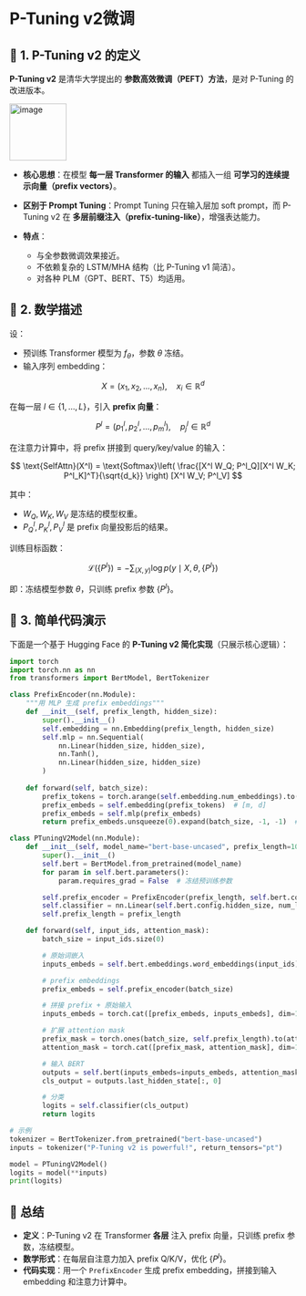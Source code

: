 # P-Tuning v2微调

## 📖 1. P-Tuning v2 的定义

**P-Tuning v2** 是清华大学提出的 **参数高效微调（PEFT）方法**，是对 P-Tuning 的改进版本。  

<img width="100" height="100" alt="image" src="https://github.com/user-attachments/assets/c4b2d742-c5fb-4f3b-ae3c-1c4645b46a5e" />


* **核心思想**：在模型 **每一层 Transformer 的输入** 都插入一组 **可学习的连续提示向量（prefix vectors）**。
* **区别于 Prompt Tuning**：Prompt Tuning 只在输入层加 soft prompt，而 P-Tuning v2 在 **多层前缀注入（prefix-tuning-like）**，增强表达能力。
* **特点**：

  * 与全参数微调效果接近。
  * 不依赖复杂的 LSTM/MHA 结构（比 P-Tuning v1 简洁）。
  * 对各种 PLM（GPT、BERT、T5）均适用。



## 📖 2. 数学描述

设：

* 预训练 Transformer 模型为 $f_\theta$，参数 $\theta$ 冻结。
* 输入序列 embedding：

$$
X = (x_1, x_2, \dots, x_n), \quad x_i \in \mathbb{R}^d
$$

在每一层 $l \in \{1, \dots, L\}$，引入 **prefix 向量**：

$$
P^l = (p^l_1, p^l_2, \dots, p^l_m), \quad p^l_j \in \mathbb{R}^d
$$

在注意力计算中，将 prefix 拼接到 query/key/value 的输入：

$$
\text{SelfAttn}(X^l) = \text{Softmax}\left( \frac{[X^l W_Q; P^l_Q][X^l W_K; P^l_K]^T}{\sqrt{d_k}} \right) [X^l W_V; P^l_V]
$$

其中：

* $W_Q, W_K, W_V$ 是冻结的模型权重。
* $P^l_Q, P^l_K, P^l_V$ 是 prefix 向量投影后的结果。

训练目标函数：

$$
\mathcal{L}(\{P^l\}) = - \sum_{(X, y)} \log p(y \mid X, \theta, \{P^l\})
$$

即：冻结模型参数 $\theta$，只训练 prefix 参数 $\{P^l\}$。



## 📖 3. 简单代码演示

下面是一个基于 Hugging Face 的 **P-Tuning v2 简化实现**（只展示核心逻辑）：

```python
import torch
import torch.nn as nn
from transformers import BertModel, BertTokenizer

class PrefixEncoder(nn.Module):
    """用 MLP 生成 prefix embeddings"""
    def __init__(self, prefix_length, hidden_size):
        super().__init__()
        self.embedding = nn.Embedding(prefix_length, hidden_size)
        self.mlp = nn.Sequential(
            nn.Linear(hidden_size, hidden_size),
            nn.Tanh(),
            nn.Linear(hidden_size, hidden_size)
        )
    
    def forward(self, batch_size):
        prefix_tokens = torch.arange(self.embedding.num_embeddings).to(self.embedding.weight.device)
        prefix_embeds = self.embedding(prefix_tokens)  # [m, d]
        prefix_embeds = self.mlp(prefix_embeds)
        return prefix_embeds.unsqueeze(0).expand(batch_size, -1, -1)  # [B, m, d]

class PTuningV2Model(nn.Module):
    def __init__(self, model_name="bert-base-uncased", prefix_length=10, num_labels=2):
        super().__init__()
        self.bert = BertModel.from_pretrained(model_name)
        for param in self.bert.parameters():
            param.requires_grad = False  # 冻结预训练参数

        self.prefix_encoder = PrefixEncoder(prefix_length, self.bert.config.hidden_size)
        self.classifier = nn.Linear(self.bert.config.hidden_size, num_labels)
        self.prefix_length = prefix_length

    def forward(self, input_ids, attention_mask):
        batch_size = input_ids.size(0)

        # 原始词嵌入
        inputs_embeds = self.bert.embeddings.word_embeddings(input_ids)

        # prefix embeddings
        prefix_embeds = self.prefix_encoder(batch_size)

        # 拼接 prefix + 原始输入
        inputs_embeds = torch.cat([prefix_embeds, inputs_embeds], dim=1)

        # 扩展 attention mask
        prefix_mask = torch.ones(batch_size, self.prefix_length).to(attention_mask.device)
        attention_mask = torch.cat([prefix_mask, attention_mask], dim=1)

        # 输入 BERT
        outputs = self.bert(inputs_embeds=inputs_embeds, attention_mask=attention_mask)
        cls_output = outputs.last_hidden_state[:, 0]

        # 分类
        logits = self.classifier(cls_output)
        return logits

# 示例
tokenizer = BertTokenizer.from_pretrained("bert-base-uncased")
inputs = tokenizer("P-Tuning v2 is powerful!", return_tensors="pt")

model = PTuningV2Model()
logits = model(**inputs)
print(logits)
```



## 📖 总结

* **定义**：P-Tuning v2 在 Transformer **各层** 注入 prefix 向量，只训练 prefix 参数，冻结模型。
* **数学形式**：在每层自注意力加入 prefix Q/K/V，优化 $\{P^l\}$。
* **代码实现**：用一个 `PrefixEncoder` 生成 prefix embedding，拼接到输入 embedding 和注意力计算中。


